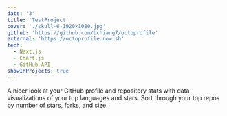 ```yaml
---
date: '3'
title: 'TestProject'
cover: './skull-6-1920×1080.jpg'
github: 'https://github.com/bchiang7/octoprofile'
external: 'https://octoprofile.now.sh'
tech:
  - Next.js
  - Chart.js
  - GitHub API
showInProjects: true
---
```


A nicer look at your GitHub profile and repository stats with data visualizations of your top languages and stars. Sort through your top repos by number of stars, forks, and size.
